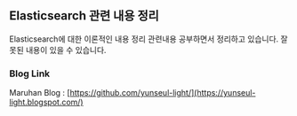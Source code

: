 ## Elasticsearch 관련 내용 정리
Elasticsearch에 대한 이론적인 내용 정리 
관련내용 공부하면서 정리하고 있습니다. 잘못된 내용이 있을 수 있습니다.

### Blog Link 
Maruhan Blog : [https://github.com/yunseul-light/](https://yunseul-light.blogspot.com/)
